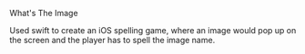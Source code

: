 What's The Image

Used swift to create an iOS spelling game, where an image would pop up on the screen and the player has to spell the image name.


